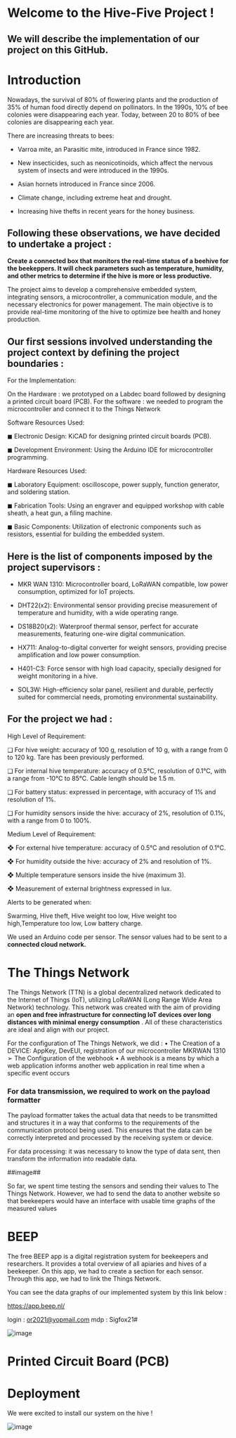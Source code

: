 # Welcome to the Hive-Five Project ! 

## We will describe the implementation of our project on this GitHub.

# Introduction

Nowadays, the survival of 80% of flowering plants and the production of 35% of human food directly depend on pollinators.
In the 1990s, 10% of bee colonies were disappearing each year. Today, between 20 to 80% of bee colonies are disappearing each year.

There are increasing threats to bees:

- Varroa mite, an Parasitic mite, introduced in France since 1982.

- New insecticides, such as neonicotinoids, which affect the nervous system of insects and were introduced in the 1990s.

- Asian hornets introduced in France since 2006.

- Climate change, including extreme heat and drought.

- Increasing hive thefts in recent years for the honey business.

## Following these observations, we have decided to undertake a project : 

**Create a connected box that monitors the real-time status of a beehive for the beekeppers. It will check parameters such as temperature, humidity, and other metrics to determine if the hive is more or less productive.**

The project aims to develop a comprehensive embedded system, integrating sensors, a microcontroller, a communication module, and the necessary electronics for power management. The main objective is to provide real-time monitoring of the hive to optimize bee health and honey production. 

## Our first sessions involved understanding the project context by defining the project boundaries : 

For the Implementation: 

On the Hardware : we prototyped on a Labdec board followed by designing a printed circuit board (PCB). 
For the software : we needed to program the microcontroller and connect it to the Things Network

Software Resources Used:

◼ Electronic Design: KiCAD for designing printed circuit boards (PCB).

◼ Development Environment: Using the Arduino IDE for microcontroller programming.

Hardware Resources Used:

◼ Laboratory Equipment:  oscilloscope, power supply, function generator, and soldering station.

◼ Fabrication Tools: Using an engraver and equipped workshop with cable sheath, a heat gun, a filing machine.

◼ Basic Components: Utilization of electronic components such as resistors, essential for building the embedded system.

## Here is the list of components imposed by the project supervisors :

- MKR WAN 1310: Microcontroller board, LoRaWAN compatible, low power consumption, optimized for IoT projects.

- DHT22(x2): Environmental sensor providing precise measurement of temperature and humidity, with a wide operating range.

- DS18B20(x2): Waterproof thermal sensor, perfect for accurate measurements, featuring one-wire digital communication.

- HX711: Analog-to-digital converter for weight sensors, providing precise amplification and low power consumption.

- H401-C3: Force sensor with high load capacity, specially designed for weight monitoring in a hive.

- SOL3W: High-efficiency solar panel, resilient and durable, perfectly suited for commercial needs, promoting environmental sustainability.

## For the project we had : 
 High Level of Requirement:

❑ For hive weight: accuracy of 100 g, resolution of 10 g, with a range from 0 to 120 kg. Tare has been previously performed.

❑ For internal hive temperature: accuracy of 0.5°C, resolution of 0.1°C, with a range from -10°C to 85°C. Cable length should be 1.5 m.

❑ For battery status: expressed in percentage, with accuracy of 1% and resolution of 1%.

❑ For humidity sensors inside the hive: accuracy of 2%, resolution of 0.1%, with a range from 0 to 100%.

Medium Level of Requirement:

❖ For external hive temperature: accuracy of 0.5°C and resolution of 0.1°C.

❖ For humidity outside the hive: accuracy of 2% and resolution of 1%.

❖ Multiple temperature sensors inside the hive (maximum 3).

❖ Measurement of external brightness expressed in lux.

Alerts to be generated when:

Swarming, Hive theft, Hive weight too low, Hive weight too high,Temperature too low, Low battery charge.

We used an Arduino code per sensor. The sensor values ​​had to be sent to a **connected cloud network.**

# The Things Network

The Things Network (TTN) is a global decentralized network dedicated to the Internet of Things (IoT), utilizing LoRaWAN (Long Range Wide Area Network) technology. This network was created with the aim of providing an **open and free infrastructure for connecting IoT devices over long distances with minimal energy consumption** . All of these characteristics are ideal and align with our project.

For the configuration of The Things Network, we did : 
• The Creation of a DEVICE: AppKey, DevEUI, registration of our microcontroller MKRWAN 1310
➢ The Configuration of the webhook
• A webhook is a means by which a web application informs another web application in real time when a specific event occurs

### For data transmission, we required to work on the payload formatter

The payload formatter takes the actual data that needs to be transmitted and structures it in a way that conforms to the requirements of the communication protocol being used. This ensures that the data can be correctly interpreted and processed by the receiving system or device.

For data processing: it was necessary to know the type of data sent, then transform the information into readable data.

##image##

So far, we spent time testing the sensors and sending their values to The Things Network. However, we had to send the data to another website so that beekeepers would have an interface with usable time graphs of the measured values

# BEEP 

The free BEEP app is a digital registration system for beekeepers and researchers. It provides a total overview of all apiaries and hives of a beekeeper.
On this app, we had to create a section for each sensor. Through this app, we had to link the Things Network.

You can see the data graphs of our implemented system by this link below : 

https://app.beep.nl/

login : or2021@yopmail.com
mdp : Sigfox21#

![image](https://github.com/Sha-Chen-Abd-Math/Hive-Five/assets/165886029/59c1b8ae-c935-4eaf-8e40-8acc3aa8268c)


# Printed Circuit Board (PCB)



# Deployment

We were excited to install our system on the hive ! 

![image](https://github.com/Sha-Chen-Abd-Math/Hive-Five/assets/165886029/71f64e50-d992-4878-80ac-56c5e2dee301)










